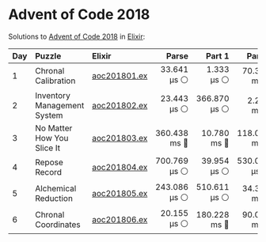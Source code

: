 # Advent of Code 2018

Solutions to [Advent of Code 2018](https://adventofcode.com/2018/) in [Elixir](https://elixir-lang.org/):

| Day  | Puzzle                      | Elixir                                                      |        Parse |       Part 1 |       Part 2 |
| :--- | :-------------------------- | :---------------------------------------------------------- | -----------: | -----------: | -----------: |
| 1    | Chronal Calibration         | [aoc201801.ex](01_chronal_calibration/aoc201801.ex)         |  33.641 µs ⚪️ |   1.333 µs ⚪️ |  70.338 ms 🔵 |
| 2    | Inventory Management System | [aoc201802.ex](02_inventory_management_system/aoc201802.ex) |  23.443 µs ⚪️ | 366.870 µs ⚪️ |   2.204 ms 🔵 |
| 3    | No Matter How You Slice It  | [aoc201803.ex](03_no_matter_how_you_slice_it/aoc201803.ex)  | 360.438 ms 🔵 |  10.780 ms 🔵 | 118.033 ms 🔵 |
| 4    | Repose Record               | [aoc201804.ex](04_repose_record/aoc201804.ex)               | 700.769 µs ⚪️ |  39.954 µs ⚪️ | 530.013 µs ⚪️ |
| 5    | Alchemical Reduction        | [aoc201805.ex](05_alchemical_reduction/aoc201805.ex)        | 243.086 µs ⚪️ | 510.611 µs ⚪️ |  34.350 ms 🔵 |
| 6    | Chronal Coordinates         | [aoc201806.ex](06_chronal_coordinates/aoc201806.ex)         |  20.155 µs ⚪️ | 180.228 ms 🔵 |  90.075 ms 🔵 |
